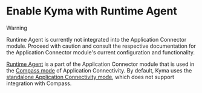 # Enable Kyma with Runtime Agent

> [!WARNING]
> Runtime Agent is currently not integrated into the Application Connector module. Proceed with caution and consult the respective documentation for the Application Connector module's current configuration and functionality.

[Runtime Agent](00-30-runtime-agent-overview.md) is a part of the Application Connector module that is used in the [Compass mode](README.md) of Application Connectivity. 
By default, Kyma uses the [standalone Application Connectivity mode](README.md), which does not support integration with Compass.